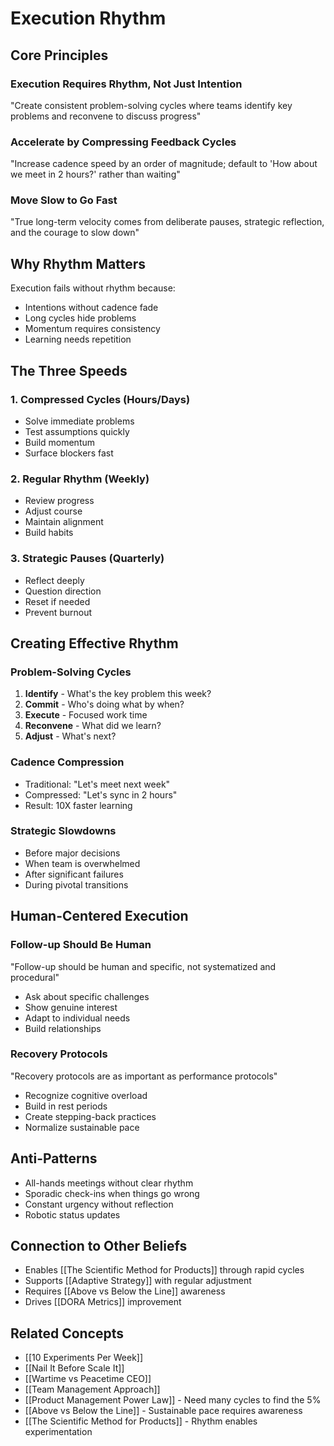 # Execution Rhythm

## Core Principles

### Execution Requires Rhythm, Not Just Intention
"Create consistent problem-solving cycles where teams identify key problems and reconvene to discuss progress"

### Accelerate by Compressing Feedback Cycles
"Increase cadence speed by an order of magnitude; default to 'How about we meet in 2 hours?' rather than waiting"

### Move Slow to Go Fast
"True long-term velocity comes from deliberate pauses, strategic reflection, and the courage to slow down"

## Why Rhythm Matters

Execution fails without rhythm because:
- Intentions without cadence fade
- Long cycles hide problems
- Momentum requires consistency
- Learning needs repetition

## The Three Speeds

### 1. Compressed Cycles (Hours/Days)
- Solve immediate problems
- Test assumptions quickly
- Build momentum
- Surface blockers fast

### 2. Regular Rhythm (Weekly)
- Review progress
- Adjust course
- Maintain alignment
- Build habits

### 3. Strategic Pauses (Quarterly)
- Reflect deeply
- Question direction
- Reset if needed
- Prevent burnout

## Creating Effective Rhythm

### Problem-Solving Cycles
1. **Identify** - What's the key problem this week?
2. **Commit** - Who's doing what by when?
3. **Execute** - Focused work time
4. **Reconvene** - What did we learn?
5. **Adjust** - What's next?

### Cadence Compression
- Traditional: "Let's meet next week"
- Compressed: "Let's sync in 2 hours"
- Result: 10X faster learning

### Strategic Slowdowns
- Before major decisions
- When team is overwhelmed
- After significant failures
- During pivotal transitions

## Human-Centered Execution

### Follow-up Should Be Human
"Follow-up should be human and specific, not systematized and procedural"
- Ask about specific challenges
- Show genuine interest
- Adapt to individual needs
- Build relationships

### Recovery Protocols
"Recovery protocols are as important as performance protocols"
- Recognize cognitive overload
- Build in rest periods
- Create stepping-back practices
- Normalize sustainable pace

## Anti-Patterns

- All-hands meetings without clear rhythm
- Sporadic check-ins when things go wrong
- Constant urgency without reflection
- Robotic status updates

## Connection to Other Beliefs

- Enables [[The Scientific Method for Products]] through rapid cycles
- Supports [[Adaptive Strategy]] with regular adjustment
- Requires [[Above vs Below the Line]] awareness
- Drives [[DORA Metrics]] improvement

## Related Concepts
- [[10 Experiments Per Week]]
- [[Nail It Before Scale It]]
- [[Wartime vs Peacetime CEO]]
- [[Team Management Approach]]
- [[Product Management Power Law]] - Need many cycles to find the 5%
- [[Above vs Below the Line]] - Sustainable pace requires awareness
- [[The Scientific Method for Products]] - Rhythm enables experimentation